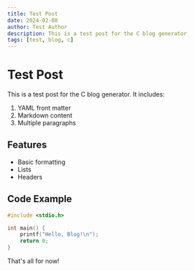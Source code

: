 ```yaml
---
title: Test Post
date: 2024-02-08
author: Test Author
description: This is a test post for the C blog generator
tags: [test, blog, c]
---
```


# Test Post

This is a test post for the C blog generator. It includes:

1. YAML front matter
2. Markdown content
3. Multiple paragraphs

## Features

- Basic formatting
- Lists
- Headers

## Code Example

```c
#include <stdio.h>

int main() {
    printf("Hello, Blog!\n");
    return 0;
}
```

That's all for now! 
